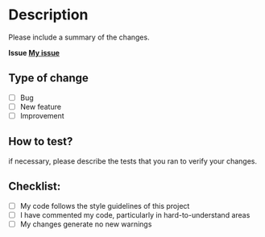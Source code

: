 # Description

Please include a summary of the changes.

**Issue [My issue](url)**

## Type of change

- [ ] Bug 
- [ ] New feature 
- [ ] Improvement

## How to test?

if necessary, please describe the tests that you ran to verify your changes.

## Checklist:
- [ ] My code follows the style guidelines of this project
- [ ] I have commented my code, particularly in hard-to-understand areas
- [ ] My changes generate no new warnings
